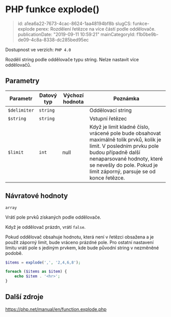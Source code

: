 PHP funkce explode()
====================

> id: a1ea6a22-7673-4cac-8624-1aa48194bf8b
> slugCS: funkce-explode
> perex: Rozdělení řetězce na více částí podle oddělovače.
> publicationDate: "2019-09-11 10:59:21"
> mainCategoryId: f1b0be9b-de09-4c8a-8338-dc285bed95ec

Dostupnost ve verzích: `PHP 4.0`

Rozdělí string podle oddělovače typu string. Nelze nastavit více oddělovačů.

Parametry
--------------

| Parametr | Datový typ | Výchozí hodnota | Poznámka |
|-----|-----|-----|-----|
| `$delimiter` | `string` |  | Oddělovací string |
| `$string` | `string` |  | Vstupní řetězec |
| `$limit` | `int` | null | Když je limit kladné číslo, vrácené pole bude obsahovat maximálně tolik prvků, kolik je limit. V posledním prvku pole budou případně další nenaparsované hodnoty, které se nevešly do pole. Pokud je limit záporný, parsuje se od konce řetězce. |


Návratové hodnoty
----------------

`array`

Vrátí pole prvků získaných podle oddělovače.

Když je oddělovač prázdn, vrátí `false`.

Pokud oddělovač obsahuje hodnotu, která není v řetězci obsažena a je použit záporný limit, bude vráceno prázdné pole. Pro ostatní nastavení limitu vrátí pole s jediným prvkem, kde bude původní string v nezměněné podobě.

```php
$items = explode(',', '2,4,6,8');

foreach ($items as $item) {
	echo $item . '<hr>';
}
```

Další zdroje
------------

https://php.net/manual/en/function.explode.php
